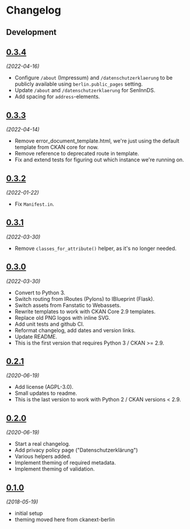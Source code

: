 # Changelog

## Development

## [0.3.4](https://github.com/berlinonline/ckanext-berlintheme/releases/tag/0.3.4)

_(2022-04-16)_

- Configure `/about` (Impressum) and `/datenschutzerklaerung` to be publicly available using `berlin.public_pages` setting.
- Update `/about` and `/datenschutzerklaerung` for SenInnDS.
- Add spacing for `address`-elements.

## [0.3.3](https://github.com/berlinonline/ckanext-berlintheme/releases/tag/0.3.3)

_(2022-04-14)_

- Remove error_document_template.html, we're just using the default template from
CKAN core for now.
- Remove reference to deprecated route in template.
- Fix and extend tests for figuring out which instance we're running on.

## [0.3.2](https://github.com/berlinonline/ckanext-berlintheme/releases/tag/0.3.2)

_(2022-01-22)_

- Fix `Manifest.in`.

## [0.3.1](https://github.com/berlinonline/ckanext-berlintheme/releases/tag/0.3.1)

_(2022-03-30)_

- Remove `classes_for_attribute()` helper, as it's no longer needed.

## [0.3.0](https://github.com/berlinonline/ckanext-berlintheme/releases/tag/0.3.0)

_(2022-03-30)_

- Convert to Python 3.
- Switch routing from IRoutes (Pylons) to IBlueprint (Flask).
- Switch assets from Fanstatic to Webassets.
- Rewrite templates to work with CKAN Core 2.9 templates.
- Replace old PNG logos with inline SVG.
- Add unit tests and github CI.
- Reformat changelog, add dates and version links.
- Update README.
- This is the first version that requires Python 3 / CKAN >= 2.9.


## [0.2.1](https://github.com/berlinonline/ckanext-berlintheme/releases/tag/0.2.1)

_(2020-06-19)_

- Add license (AGPL-3.0).
- Small updates to readme.
- This is the last version to work with Python 2 / CKAN versions < 2.9.

## [0.2.0](https://github.com/berlinonline/ckanext-berlintheme/releases/tag/0.2.0)

_(2020-06-19)_

- Start a real changelog.
- Add privacy policy page ("Datenschutzerklärung")
- Various helpers added.
- Implement theming of required metadata.
- Implement theming of validation.

## [0.1.0](https://github.com/berlinonline/ckanext-berlintheme/releases/tag/0.1.0)

_(2018-05-19)_

- initial setup
- theming moved here from ckanext-berlin

